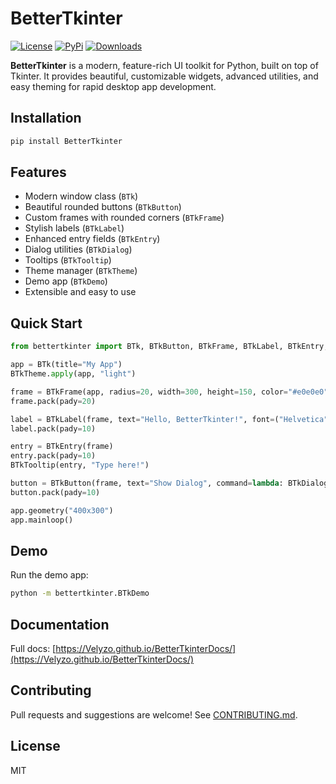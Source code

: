 # BetterTkinter

[![License](https://img.shields.io/badge/License-MIT-blue)](https://github.com/Velyzo/BetterTkinter#license)  [![PyPi](https://img.shields.io/badge/PyPi%20Link-FFFF00)](https://pypi.org/project/BetterTkinter/)  [![Downloads](https://static.pepy.tech/badge/bettertkinter)](https://pepy.tech/project/BetterTkinter)

**BetterTkinter** is a modern, feature-rich UI toolkit for Python, built on top of Tkinter. It provides beautiful, customizable widgets, advanced utilities, and easy theming for rapid desktop app development.

## Installation

```bash
pip install BetterTkinter
```

## Features
- Modern window class (`BTk`)
- Beautiful rounded buttons (`BTkButton`)
- Custom frames with rounded corners (`BTkFrame`)
- Stylish labels (`BTkLabel`)
- Enhanced entry fields (`BTkEntry`)
- Dialog utilities (`BTkDialog`)
- Tooltips (`BTkTooltip`)
- Theme manager (`BTkTheme`)
- Demo app (`BTkDemo`)
- Extensible and easy to use

## Quick Start

```python
from bettertkinter import BTk, BTkButton, BTkFrame, BTkLabel, BTkEntry, BTkDialog, BTkTooltip, BTkTheme

app = BTk(title="My App")
BTkTheme.apply(app, "light")

frame = BTkFrame(app, radius=20, width=300, height=150, color="#e0e0e0", border=True, border_color="#0078D7", border_thick=3)
frame.pack(pady=20)

label = BTkLabel(frame, text="Hello, BetterTkinter!", font=("Helvetica", 14, "bold"), fg="#0078D7")
label.pack(pady=10)

entry = BTkEntry(frame)
entry.pack(pady=10)
BTkTooltip(entry, "Type here!")

button = BTkButton(frame, text="Show Dialog", command=lambda: BTkDialog.info("Info", f"You typed: {entry.get()}"))
button.pack(pady=10)

app.geometry("400x300")
app.mainloop()
```

## Demo
Run the demo app:
```bash
python -m bettertkinter.BTkDemo
```

## Documentation
Full docs: [https://Velyzo.github.io/BetterTkinterDocs/](https://Velyzo.github.io/BetterTkinterDocs/)

## Contributing
Pull requests and suggestions are welcome! See [CONTRIBUTING.md](https://github.com/Velyzo/BetterTkinter/blob/master/CONTRIBUTING.md).

## License
MIT
